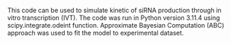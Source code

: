 This code can be used to simulate kinetic of siRNA production through in vitro transcription (IVT).
The code was run in Python version 3.11.4 using scipy.integrate.odeint function.
Approximate Bayesian Computation (ABC) approach was used to fit the model to experimental dataset.
